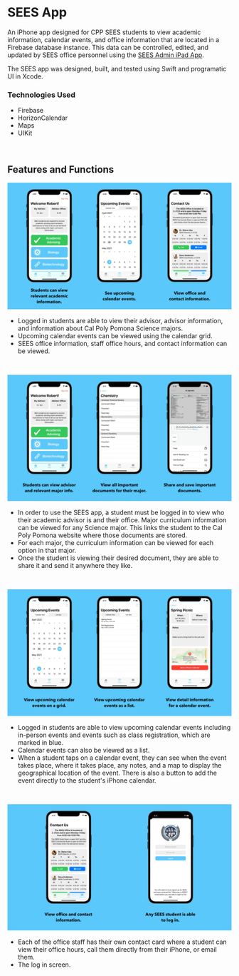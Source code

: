 # SEES App
An iPhone app designed for CPP SEES students to view academic information, calendar events, and office information that are located in a Firebase database instance. This data can be controlled, edited, and updated by SEES office personnel using the [SEES Admin iPad App](https://github.com/robertparsonsdev/SEESAdmin).

The SEES app was designed, built, and tested using Swift and programatic UI in Xcode.

### Technologies Used
- Firebase
- HorizonCalendar
- Maps
- UIKit
<br/>

## Features and Functions
![SEES Banner](/Images/SEESBanner.jpg)
- Logged in students are able to view their advisor, advisor information, and information about Cal Poly Pomona Science majors.
- Upcoming calendar events can be viewed using the calendar grid.
- SEES office information, staff office hours, and contact information can be viewed.
<br/>

![Home Banner](/Images/HomeBanner.jpg)
- In order to use the SEES app, a student must be logged in to view who their academic advisor is and their office. Major curriculum information can be viewed for any Science major. This links the student to the Cal Poly Pomona website where those documents are stored.
- For each major, the curriculum information can be viewed for each option in that major.
- Once the student is viewing their desired document, they are able to share it and send it anywhere they like.
<br/>

![Calendar Banner](/Images/CalendarBanner.jpg)
- Logged in students are able to view upcoming calendar events including in-person events and events such as class registration, which are marked in blue.
- Calendar events can also be viewed as a list.
- When a student taps on a calendar event, they can see when the event takes place, where it takes place, any notes, and a map to display the geographical location of the event. There is also a button to add the event directly to the student's iPhone calendar.
<br/>

![Contact Banner](/Images/ContactBanner.jpg)
- Each of the office staff has their own contact card where a student can view their office hours, call them directly from their iPhone, or email them.
- The log in screen.
